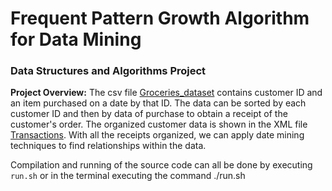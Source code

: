 # Frequent Pattern Growth Algorithm for Data Mining 

### Data Structures and Algorithms Project

**Project Overview:** The csv file [Groceries_dataset](https://raw.githubusercontent.com/gmaldona/FP_Growth-Data_Mining/master/Data/Groceries_dataset.csv) contains customer ID and an item purchased on a date by that ID. The data can be sorted by each customer ID and then by data of purchase to obtain a receipt of the customer's order. The organized customer data is shown in the XML file [Transactions](https://raw.githubusercontent.com/gmaldona/FP_Growth-Data_Mining/master/Data/Transactions.xml). With all the receipts organized, we can apply date mining techniques to find relationships within the data. 

Compilation and running of the source code can all be done by executing ```run.sh``` or in the terminal executing the command ./run.sh

